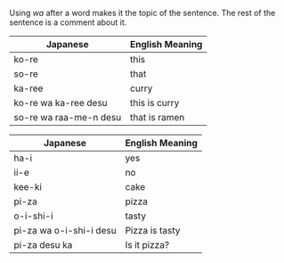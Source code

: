 Using *wa* after a word makes it the topic of the sentence. The rest of the sentence is a comment about it.

| Japanese               | English Meaning |
| ---------------------- | --------------- |
| ko-re                  | this            |
| so-re                  | that            |
| ka-ree                 | curry           |
| ko-re wa ka-ree desu   | this is curry   |
| so-re wa raa-me-n desu | that is ramen   |

| Japanese                | English Meaning |
| ----------------------- | --------------- |
| ha-i                    | yes             |
| ii-e                    | no              |
| kee-ki                  | cake            |
| pi-za                   | pizza           |
| o-i-shi-i               | tasty           |
| pi-za wa o-i-shi-i desu | Pizza is tasty  |
| pi-za desu ka           | Is it pizza?    |

